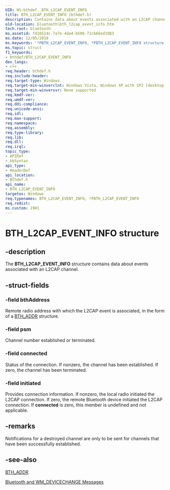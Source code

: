 ```yaml
---
UID: NS:bthdef._BTH_L2CAP_EVENT_INFO
title: BTH_L2CAP_EVENT_INFO (bthdef.h)
description: Contains data about events associated with an L2CAP channel.
old-location: bluetooth\bth_l2cap_event_info.htm
tech.root: bluetooth
ms.assetid: fd16514c-7a7e-4da4-b506-71cb66ed1983
ms.date: 12/05/2018
ms.keywords: '*PBTH_L2CAP_EVENT_INFO, *PBTH_L2CAP_EVENT_INFO structure [Bluetooth], BTH_L2CAP_EVENT_INFO, BTH_L2CAP_EVENT_INFO structure [Bluetooth], bluetooth.bth_l2cap_event_info, bthdef/*PBTH_L2CAP_EVENT_INFO, bthdef/BTH_L2CAP_EVENT_INFO'
ms.topic: struct
f1_keywords:
- bthdef/BTH_L2CAP_EVENT_INFO
dev_langs:
- c++
req.header: bthdef.h
req.include-header: 
req.target-type: Windows
req.target-min-winverclnt: Windows Vista, Windows XP with SP2 [desktop apps only]
req.target-min-winversvr: None supported
req.kmdf-ver: 
req.umdf-ver: 
req.ddi-compliance: 
req.unicode-ansi: 
req.idl: 
req.max-support: 
req.namespace: 
req.assembly: 
req.type-library: 
req.lib: 
req.dll: 
req.irql: 
topic_type:
- APIRef
- kbSyntax
api_type:
- HeaderDef
api_location:
- Bthdef.h
api_name:
- BTH_L2CAP_EVENT_INFO
targetos: Windows
req.typenames: BTH_L2CAP_EVENT_INFO, *PBTH_L2CAP_EVENT_INFO
req.redist: 
ms.custom: 19H1
---
```


# BTH_L2CAP_EVENT_INFO structure


## -description


The <b>BTH_L2CAP_EVENT_INFO</b> structure contains data about events associated with an L2CAP channel.


## -struct-fields




### -field bthAddress

Remote radio address with which the L2CAP event is associated, in the form of a <a href="https://docs.microsoft.com/windows/desktop/api/bluetoothapis/nf-bluetoothapis-bluetoothauthenticatemultipledevices">BTH_ADDR</a> structure.


### -field psm

Channel number established or terminated.


### -field connected

Status of the connection. If nonzero, the channel has been established. If zero, the channel has been terminated.


### -field initiated

Provides connection information. If nonzero, the local radio initiated the L2CAP connection.  If zero,  the remote Bluetooth device initiated the L2CAP connection.  If <b>connected</b> is zero,  this member is undefined and  not applicable.


## -remarks



Notifications for a destroyed channel are only to be sent for channels that have been successfully established.




## -see-also




<a href="https://docs.microsoft.com/windows/desktop/api/bluetoothapis/nf-bluetoothapis-bluetoothauthenticatemultipledevices">BTH_ADDR</a>



<a href="https://docs.microsoft.com/windows/desktop/api/bluetoothapis/nf-bluetoothapis-bluetoothenablediscovery">Bluetooth and WM_DEVICECHANGE
			 Messages</a>
 

 


